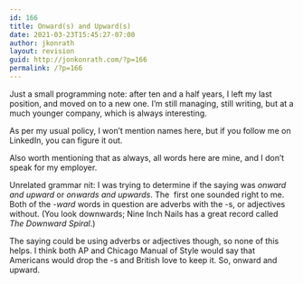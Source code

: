 ```yaml
---
id: 166
title: Onward(s) and Upward(s)
date: 2021-03-23T15:45:27-07:00
author: jkonrath
layout: revision
guid: http://jonkonrath.com/?p=166
permalink: /?p=166
---
```

Just a small programming note: after ten and a half years, I left my last position, and moved on to a new one. I&#8217;m still managing, still writing, but at a much younger company, which is always interesting.

As per my usual policy, I won&#8217;t mention names here, but if you follow me on LinkedIn, you can figure it out.

Also worth mentioning that as always, all words here are mine, and I don&#8217;t speak for my employer.

Unrelated grammar nit: I was trying to determine if the saying was _onward and upward_ or _onwards and upwards_. The  first one sounded right to me. Both of the _-ward_ words in question are adverbs with the -s, or adjectives without. (You look downwards; Nine Inch Nails has a great record called _The Downward Spiral_.)

The saying could be using adverbs or adjectives though, so none of this helps. I think both AP and Chicago Manual of Style would say that Americans would drop the -s and British love to keep it. So, onward and upward.